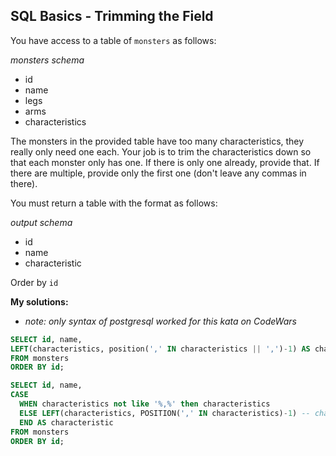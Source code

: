 ## SQL Basics - Trimming the Field

You have access to a table of `monsters` as follows:


*monsters schema*

* id
* name
* legs
* arms
* characteristics

The monsters in the provided table have too many characteristics, they really only need one each. Your job is to trim the characteristics down so that each monster only has one. If there is only one already, provide that. If there are multiple, provide only the first one (don't leave any commas in there).


You must return a table with the format as follows:


*output schema*

* id
* name
* characteristic

Order by `id`

**My solutions:**
* *note: only syntax of postgresql worked for this kata on CodeWars*

```sql
SELECT id, name, 
LEFT(characteristics, position(',' IN characteristics || ',')-1) AS characteristic     
FROM monsters 
ORDER BY id;
```

```sql
SELECT id, name,
CASE
  WHEN characteristics not like '%,%' then characteristics
  ELSE LEFT(characteristics, POSITION(',' IN characteristics)-1) -- charakterystyczne dla postgresql/ kata nie obsluguje charindex
  END AS characteristic
FROM monsters 
ORDER BY id;
```


